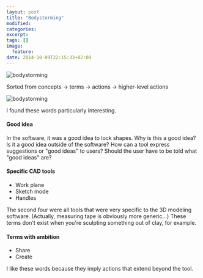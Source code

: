 ```yaml
---
layout: post
title: "Bodystorming"
modified:
categories: 
excerpt:
tags: []
image:
  feature:
date: 2014-10-09T22:15:33+02:00
---
```


![bodystorming]({{site.baseurl}}/images/bodystorming-2.jpg)

Sorted from concepts -> terms -> actions -> higher-level actions 

![bodystorming]({{site.baseurl}}/images/bodystorming-1.jpg)

I found these words particularly interesting. 

#### Good idea
In the software, it was a good idea to lock shapes. Why is this a good idea? Is it a good idea outside of the software? How can a tool express suggestions or "good ideas" to users? Should the user have to be told what "good ideas" are?

#### Specific CAD tools
- Work plane
- Sketch mode 
- Handles

The second four were all tools that were very specific to the 3D modeling software. (Actually, measuring tape is obviously more generic...) These terms don't exist when you're sculpting something out of clay, for example.

#### Terms with ambition
- Share
- Create

I like these words because they imply actions that extend beyond the tool. 